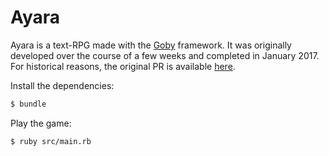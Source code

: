 # Ayara

Ayara is a text-RPG made with the [Goby](https://github.com/nskins/goby) framework. It was originally developed over the course of a few weeks and completed in January 2017. For historical reasons, the original PR is available [here](https://github.com/nskins/goby/pull/77).

Install the dependencies:

```bash
$ bundle
```

Play the game:

```bash
$ ruby src/main.rb
```